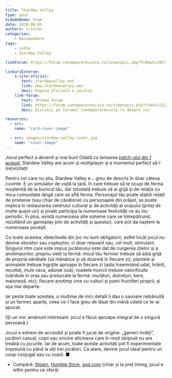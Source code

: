 ```yaml
---
title: Stardew Valley
type: post
hideOnHome: true
date: 2018-08-05
authors: cristan
categories:
    - Recomandare
tags:
    - indie
    - Stardew Valley

linkForum: https://forum.candaparerevista.ro/viewtopic.php?f=84&t=1957

linkuriExterne:
    1-site-oficial:
       text: stardewvalley.net
       link: www.stardewvalley.net
       desc: Pagina oficială a jocului
    link-forum:
       text: Thread forum
       link: https://forum.candaparerevista.ro/viewtopic.php?f=4&t=1221
       desc: Discuții pe forumul candaparerevista.ro despre joc

resources:
  - src:
    name: "card-cover-image"

  - src: images/stardew-valley-cover.jpg
    name: "cover-image"
---
```


Jocul perfect a devenit și mai bun! Odată cu lansarea [patch-ului din 1 august](https://www.stardewvalley.net/stardew-valley-1-3-multiplayer-update-is-now-available/), Stardew Valley are acum și multiplayer și e momentul perfect să-l (re)vizitați!

Pentru cei care nu știu, Stardew Valley e... greu de descris în doar câteva cuvinte. E un simulator de viață la țară, în care trebuie să te ocupi de ferma moștenită de la bunicul tău, dar totodată trebuie să ai grijă și de relația cu mica comunitate lângă care se află ferma. Personajul tău poate stabili relații de prietenie (sau chiar de căsătorie) cu personajele din orășel, se poate implica în restaurarea centrului cultural și de activități al orașului (prilej de multe quest-uri) și poate participa la numeroase festivități ce au loc periodic. În plus, există numeroase alte sisteme care se întrepătrund, rezultând un gameplay plin de activități și questuri, care pot da naștere la numeroase povești.

Cu toate acestea, obiectivele din joc nu sunt obligatorii, astfel încât jocul nu devine obositor sau copleșitor, ci doar relaxant sau, cel mult, stimulant. Singurul ritm care este impus jucătorului este dat de curgerea zilelor și a anotimpurilor, propriu vieții la fermă: micul tău fermier trebuie să aibă grijă de propria sănătate (să mănânce și să doarmă în fiecare zi); plantele și animalele trebuie îngrijite aproape în fiecare zi (asta însemnând udat, hrănit, recoltat, muls vaca, adunat ouă); roadele muncii trebuie valorificate (vândute în oraș sau prelucrate la fermă: murături, dulcețuri, bere, maioneză, etc); fiecare anotimp vine cu culturi și pomi fructiferi proprii; și așa mai departe.

Iar peste toate acestea, o mulțime de mici detalii îi dau o savoare nebănuită și un farmec aparte, ceea ce-l face greu de lăsat din mână odată ce te-ai apucat.

(Și un mic amănunt interesant: jocul e făcut aproape integral de o singură persoană.)

Jocul e extrem de accesibil și poate fi jucat de origine: „gameri înrăiți”, jucători casual, copii sau oricine altcineva care în mod obișnuit nu are treabă cu jocurile. Iar de acum, toate aceste activități pot fi experimentate împreună cu până la alți trei jucători. Ca atare, devine jocul ideal pentru un coop conjugal sau cu copiii. ■

* Cumpără: [Steam](https://store.steampowered.com/app/413150/Stardew_Valley/), [Humble Store](https://www.humblebundle.com/store/stardew-valley), [gog.com](https://www.gog.com/game/stardew_valley) (chiar și la preț întreg, jocul e ieftin pentru ce oferă)